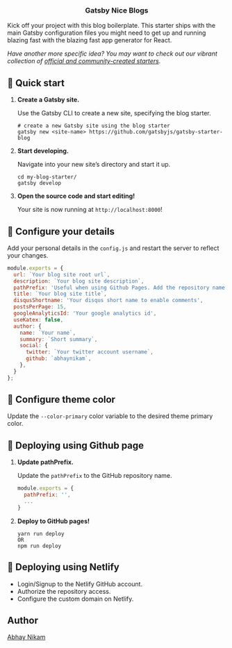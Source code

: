 <h3 align="center">
  Gatsby Nice Blogs
</h3>

Kick off your project with this blog boilerplate. This starter ships with the main Gatsby configuration files you might need to get up and running blazing fast with the blazing fast app generator for React.

_Have another more specific idea? You may want to check out our vibrant collection of [official and community-created starters](https://www.gatsbyjs.com/docs/gatsby-starters/)._

## 🚀 Quick start

1.  **Create a Gatsby site.**

    Use the Gatsby CLI to create a new site, specifying the blog starter.

    ```shell
    # create a new Gatsby site using the blog starter
    gatsby new <site-name> https://github.com/gatsbyjs/gatsby-starter-blog
    ```

1.  **Start developing.**

    Navigate into your new site’s directory and start it up.

    ```shell
    cd my-blog-starter/
    gatsby develop
    ```

1.  **Open the source code and start editing!**

    Your site is now running at `http://localhost:8000`!


## 🧐 Configure your details

Add your personal details in the `config.js` and restart the server to reflect your changes.

```js
module.exports = {
  url: `Your blog site root url`,
  description: `Your blog site description`,
  pathPrefix: 'Useful when using Github Pages. Add the repository name here.',
  title: `Your blog site title`,
  disqusShortname: 'Your disqus short name to enable comments',
  postsPerPage: 15,
  googleAnalyticsId: 'Your google analytics id',
  useKatex: false,
  author: {
    name: `Your name`,
    summary: `Short summary`,
    social: {
      twitter: `Your twitter account username`,
      github: `abhaynikam`,
    },
  }
};
```

## 🎨 Configure theme color
Update the `--color-primary` color variable to the desired theme primary color.

## 🚢 Deploying using Github page

1.  **Update pathPrefix.**

    Update the `pathPrefix` to the GitHub repository name.

    ```js
    module.exports = {
      pathPrefix: '',
      ...
    }
    ```
2.  **Deploy to GitHub pages!**

    ```shell
    yarn run deploy
    OR
    npm run deploy
    ```

## 🚢 Deploying using Netlify

- Login/Signup to the Netlify GitHub account.
- Authorize the repository access.
- Configure the custom domain on Netlify.

## Author
[Abhay Nikam](https://www.abhaynikam.me/pages/about)
